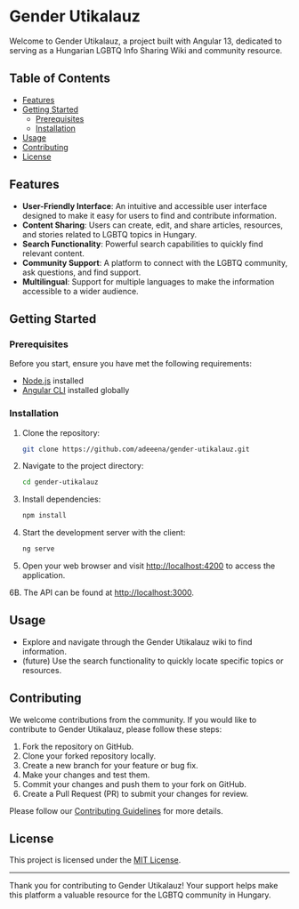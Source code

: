 # Gender Utikalauz

Welcome to Gender Utikalauz, a project built with Angular 13, dedicated to serving as a Hungarian LGBTQ Info Sharing Wiki and community resource.

## Table of Contents

- [Features](#features)
- [Getting Started](#getting-started)
  - [Prerequisites](#prerequisites)
  - [Installation](#installation)
- [Usage](#usage)
- [Contributing](#contributing)
- [License](#license)

## Features

- **User-Friendly Interface**: An intuitive and accessible user interface designed to make it easy for users to find and contribute information.
- **Content Sharing**: Users can create, edit, and share articles, resources, and stories related to LGBTQ topics in Hungary.
- **Search Functionality**: Powerful search capabilities to quickly find relevant content.
- **Community Support**: A platform to connect with the LGBTQ community, ask questions, and find support.
- **Multilingual**: Support for multiple languages to make the information accessible to a wider audience.

## Getting Started

### Prerequisites

Before you start, ensure you have met the following requirements:

- [Node.js](https://nodejs.org/) installed
- [Angular CLI](https://angular.io/cli) installed globally

### Installation

1. Clone the repository:

   ```bash
   git clone https://github.com/adeeena/gender-utikalauz.git
   ```

2. Navigate to the project directory:

   ```bash
   cd gender-utikalauz
   ```

3. Install dependencies:

   ```bash
   npm install
   ```

4. Start the development server with the client:

   ```bash
   ng serve
   ```


6. Open your web browser and visit [http://localhost:4200](http://localhost:4200) to access the application.

6B. The API can be found at [http://localhost:3000](http://localhost:3000).

## Usage

- Explore and navigate through the Gender Utikalauz wiki to find information.
- (future) Use the search functionality to quickly locate specific topics or resources.

## Contributing

We welcome contributions from the community. If you would like to contribute to Gender Utikalauz, please follow these steps:

1. Fork the repository on GitHub.
2. Clone your forked repository locally.
3. Create a new branch for your feature or bug fix.
4. Make your changes and test them.
5. Commit your changes and push them to your fork on GitHub.
6. Create a Pull Request (PR) to submit your changes for review.

Please follow our [Contributing Guidelines](CONTRIBUTING.md) for more details.

## License

This project is licensed under the [MIT License](LICENSE).

---

Thank you for contributing to Gender Utikalauz! Your support helps make this platform a valuable resource for the LGBTQ community in Hungary.
```